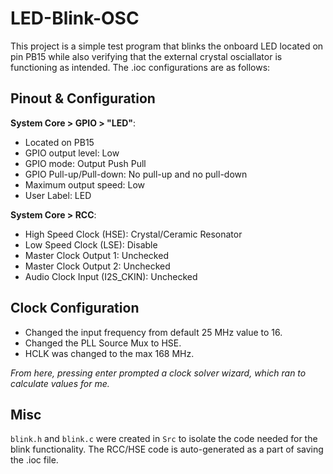 # LED-Blink-OSC

This project is a simple test program that blinks the onboard LED located on pin PB15 while also verifying that the external crystal osciallator is functioning as intended. The .ioc configurations are as follows:

## Pinout & Configuration
**System Core > GPIO > "LED"**:
- Located on PB15
- GPIO output level: Low
- GPIO mode: Output Push Pull
- GPIO Pull-up/Pull-down: No pull-up and no pull-down
- Maximum output speed: Low
- User Label: LED


**System Core > RCC**:
- High Speed Clock (HSE): Crystal/Ceramic Resonator
- Low Speed Clock (LSE): Disable
- Master Clock Output 1: Unchecked
- Master Clock Output 2: Unchecked
- Audio Clock Input (I2S_CKIN): Unchecked

## Clock Configuration
- Changed the input frequency from default 25 MHz value to 16.
- Changed the PLL Source Mux to HSE.
- HCLK was changed to the max 168 MHz.

*From here, pressing enter prompted a clock solver wizard, which ran to calculate values for me.*

## Misc
`blink.h` and `blink.c` were created in `Src` to isolate the code needed for the blink functionality. The RCC/HSE code is auto-generated as a part of saving the .ioc file.